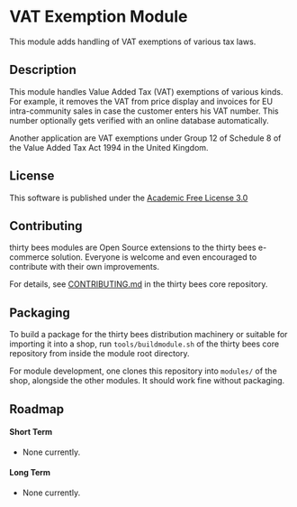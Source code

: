 # VAT Exemption Module

This module adds handling of VAT exemptions of various tax laws.

## Description

This module handles Value Added Tax (VAT) exemptions of various kinds. For example, it removes the VAT from price display and invoices for EU intra-community sales in case the customer enters his VAT number. This number optionally gets verified with an online database automatically.

Another application are VAT exemptions under Group 12 of Schedule 8 of the Value Added Tax Act 1994 in the United Kingdom.

## License

This software is published under the [Academic Free License 3.0](https://opensource.org/licenses/afl-3.0.php)

## Contributing

thirty bees modules are Open Source extensions to the thirty bees e-commerce solution. Everyone is welcome and even encouraged to contribute with their own improvements.

For details, see [CONTRIBUTING.md](https://github.com/thirtybees/thirtybees/blob/1.0.x/CONTRIBUTING.md) in the thirty bees core repository.

## Packaging

To build a package for the thirty bees distribution machinery or suitable for importing it into a shop, run `tools/buildmodule.sh` of the thirty bees core repository from inside the module root directory.

For module development, one clones this repository into `modules/` of the shop, alongside the other modules. It should work fine without packaging.

## Roadmap

#### Short Term

* None currently.

#### Long Term

* None currently.

